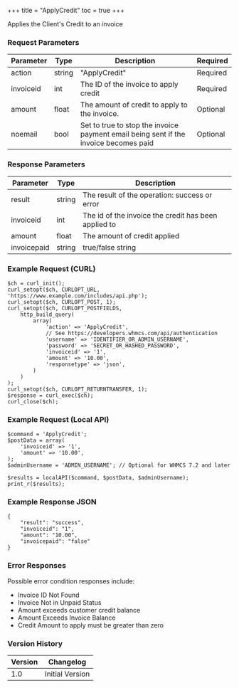+++
title = "ApplyCredit"
toc = true
+++

Applies the Client's Credit to an invoice

### Request Parameters

| Parameter | Type | Description | Required |
| --------- | ---- | ----------- | -------- |
| action | string | "ApplyCredit" | Required |
| invoiceid | int | The ID of the invoice to apply credit | Required |
| amount | float | The amount of credit to apply to the invoice. | Optional |
| noemail | bool | Set to true to stop the invoice payment email being sent if the invoice becomes paid | Optional |

### Response Parameters

| Parameter | Type | Description |
| --------- | ---- | ----------- |
| result | string | The result of the operation: success or error |
| invoiceid | int | The id of the invoice the credit has been applied to |
| amount | float | The amount of credit applied |
| invoicepaid | string | true/false string |


### Example Request (CURL)

```
$ch = curl_init();
curl_setopt($ch, CURLOPT_URL, 'https://www.example.com/includes/api.php');
curl_setopt($ch, CURLOPT_POST, 1);
curl_setopt($ch, CURLOPT_POSTFIELDS,
    http_build_query(
        array(
            'action' => 'ApplyCredit',
            // See https://developers.whmcs.com/api/authentication
            'username' => 'IDENTIFIER_OR_ADMIN_USERNAME',
            'password' => 'SECRET_OR_HASHED_PASSWORD',
            'invoiceid' => '1',
            'amount' => '10.00',
            'responsetype' => 'json',
        )
    )
);
curl_setopt($ch, CURLOPT_RETURNTRANSFER, 1);
$response = curl_exec($ch);
curl_close($ch);
```


### Example Request (Local API)

```
$command = 'ApplyCredit';
$postData = array(
    'invoiceid' => '1',
    'amount' => '10.00',
);
$adminUsername = 'ADMIN_USERNAME'; // Optional for WHMCS 7.2 and later

$results = localAPI($command, $postData, $adminUsername);
print_r($results);
```


### Example Response JSON

```
{
    "result": "success",
    "invoiceid": "1",
    "amount": "10.00",
    "invoicepaid": "false"
}
```


### Error Responses

Possible error condition responses include:

* Invoice ID Not Found
* Invoice Not in Unpaid Status
* Amount exceeds customer credit balance
* Amount Exceeds Invoice Balance
* Credit Amount to apply must be greater than zero


### Version History

| Version | Changelog |
| ------- | --------- |
| 1.0 | Initial Version |
